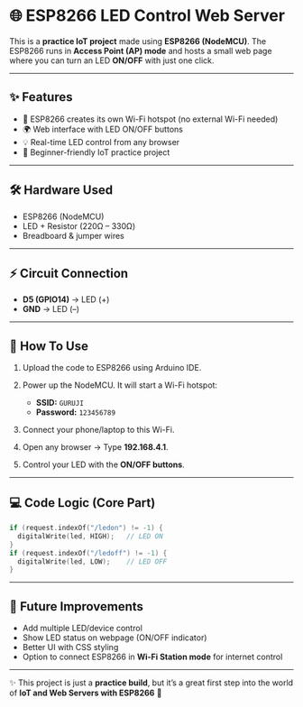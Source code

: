 # 🌐 ESP8266 LED Control Web Server

This is a **practice IoT project** made using **ESP8266 (NodeMCU)**.
The ESP8266 runs in **Access Point (AP) mode** and hosts a small web page where you can turn an LED **ON/OFF** with just one click.

---

## ✨ Features

* 📶 ESP8266 creates its own Wi-Fi hotspot (no external Wi-Fi needed)
* 🌍 Web interface with LED ON/OFF buttons
* 💡 Real-time LED control from any browser
* 🔧 Beginner-friendly IoT practice project

---

## 🛠️ Hardware Used

* ESP8266 (NodeMCU)
* LED + Resistor (220Ω – 330Ω)
* Breadboard & jumper wires

---

## ⚡ Circuit Connection

* **D5 (GPIO14)** → LED (+)
* **GND** → LED (–)

---

## 🚀 How To Use

1. Upload the code to ESP8266 using Arduino IDE.
2. Power up the NodeMCU. It will start a Wi-Fi hotspot:

   * **SSID:** `GURUJI`
   * **Password:** `123456789`
3. Connect your phone/laptop to this Wi-Fi.
4. Open any browser → Type **192.168.4.1**.
5. Control your LED with the **ON/OFF buttons**.

---

## 💻 Code Logic (Core Part)

```cpp
if (request.indexOf("/ledon") != -1) {
  digitalWrite(led, HIGH);   // LED ON
}
if (request.indexOf("/ledoff") != -1) {
  digitalWrite(led, LOW);    // LED OFF
}
```

---

## 🔮 Future Improvements

* Add multiple LED/device control
* Show LED status on webpage (ON/OFF indicator)
* Better UI with CSS styling
* Option to connect ESP8266 in **Wi-Fi Station mode** for internet control

---

✨ This project is just a **practice build**, but it’s a great first step into the world of **IoT and Web Servers with ESP8266** 🚀
